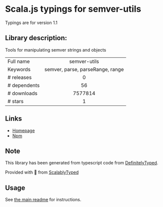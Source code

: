 
# Scala.js typings for semver-utils

Typings are for version 1.1

## Library description:
Tools for manipulating semver strings and objects

|                    |                 |
| ------------------ | :-------------: |
| Full name          | semver-utils |
| Keywords           | semver, parse, parseRange, range |
| # releases         | 0 |
| # dependents       | 56 |
| # downloads        | 7577814 |
| # stars            | 1 |

## Links
- [Homepage](https://git.coolaj86.com/coolaj86/semver-utils.js)
- [Npm](https://www.npmjs.com/package/semver-utils)
    


## Note
This library has been generated from typescript code from [DefinitelyTyped](https://definitelytyped.org).

Provided with :purple_heart: from [ScalablyTyped](https://github.com/oyvindberg/ScalablyTyped)

## Usage
See [the main readme](../../readme.md) for instructions.


